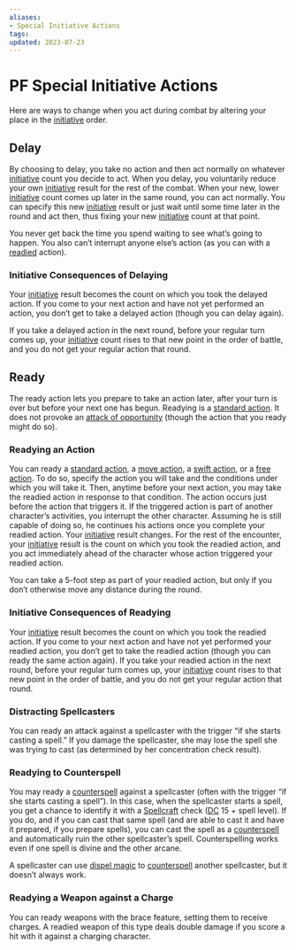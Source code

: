 ```yaml
---
aliases:
- Special Initiative Actions
tags:
updated: 2023-07-23
---
```

# PF Special Initiative Actions

Here are ways to change when you act during combat by altering your place in the [initiative](https://www.d20pfsrd.com/gamemastering/Combat/#TOC-Initiative) order.

## Delay

By choosing to delay, you take no action and then act normally on whatever [initiative](https://www.d20pfsrd.com/gamemastering/Combat/#TOC-Initiative) count you decide to act. When you delay, you voluntarily reduce your own [initiative](https://www.d20pfsrd.com/gamemastering/Combat/#TOC-Initiative) result for the rest of the combat. When your new, lower [initiative](https://www.d20pfsrd.com/gamemastering/Combat/#TOC-Initiative) count comes up later in the same round, you can act normally. You can specify this new [initiative](https://www.d20pfsrd.com/gamemastering/Combat/#TOC-Initiative) result or just wait until some time later in the round and act then, thus fixing your new [initiative](https://www.d20pfsrd.com/gamemastering/Combat/#TOC-Initiative) count at that point.

You never get back the time you spend waiting to see what’s going to happen. You also can’t interrupt anyone else’s action (as you can with a [readied](https://www.d20pfsrd.com/gamemastering/Combat/#TOC-Ready) action).

### Initiative Consequences of Delaying

Your [initiative](https://www.d20pfsrd.com/gamemastering/Combat/#TOC-Initiative) result becomes the count on which you took the delayed action. If you come to your next action and have not yet performed an action, you don’t get to take a delayed action (though you can delay again).

If you take a delayed action in the next round, before your regular turn comes up, your [initiative](https://www.d20pfsrd.com/gamemastering/Combat/#TOC-Initiative) count rises to that new point in the order of battle, and you do not get your regular action that round.

## Ready

The ready action lets you prepare to take an action later, after your turn is over but before your next one has begun. Readying is a [standard action](https://www.d20pfsrd.com/gamemastering/Combat/#TOC-Standard-Actions). It does not provoke an [attack of opportunity](https://www.d20pfsrd.com/gamemastering/Combat/#TOC-Attacks-of-Opportunity) (though the action that you ready might do so).

### Readying an Action

You can ready a [standard action](https://www.d20pfsrd.com/gamemastering/Combat/#TOC-Standard-Actions), a [move action](https://www.d20pfsrd.com/gamemastering/Combat/#TOC-Move-Actions), a [swift action](https://www.d20pfsrd.com/gamemastering/Combat/#TOC-Swift-Actions), or a [free action](https://www.d20pfsrd.com/gamemastering/Combat/#TOC-Free-Actions). To do so, specify the action you will take and the conditions under which you will take it. Then, anytime before your next action, you may take the readied action in response to that condition. The action occurs just before the action that triggers it. If the triggered action is part of another character’s activities, you interrupt the other character. Assuming he is still capable of doing so, he continues his actions once you complete your readied action. Your [initiative](https://www.d20pfsrd.com/gamemastering/Combat/#TOC-Initiative) result changes. For the rest of the encounter, your [initiative](https://www.d20pfsrd.com/gamemastering/Combat/#TOC-Initiative) result is the count on which you took the readied action, and you act immediately ahead of the character whose action triggered your readied action.

You can take a 5-foot step as part of your readied action, but only if you don’t otherwise move any distance during the round.

### Initiative Consequences of Readying

Your [initiative](https://www.d20pfsrd.com/gamemastering/Combat/#TOC-Initiative) result becomes the count on which you took the readied action. If you come to your next action and have not yet performed your readied action, you don’t get to take the readied action (though you can ready the same action again). If you take your readied action in the next round, before your regular turn comes up, your [initiative](https://www.d20pfsrd.com/gamemastering/Combat/#TOC-Initiative) count rises to that new point in the order of battle, and you do not get your regular action that round.

### Distracting Spellcasters

You can ready an attack against a spellcaster with the trigger “if she starts casting a spell.” If you damage the spellcaster, she may lose the spell she was trying to cast (as determined by her concentration check result).

### Readying to Counterspell

You may ready a [counterspell](https://www.d20pfsrd.com/magic#TOC-Counterspells) against a spellcaster (often with the trigger “if she starts casting a spell”). In this case, when the spellcaster starts a spell, you get a chance to identify it with a [Spellcraft](https://www.d20pfsrd.com/skills/spellcraft) check ([DC](https://www.d20pfsrd.com/basics-ability-scores/glossary#TOC-Difficulty-Class-DC-) 15 + spell level). If you do, and if you can cast that same spell (and are able to cast it and have it prepared, if you prepare spells), you can cast the spell as a [counterspell](https://www.d20pfsrd.com/magic#TOC-Counterspells) and automatically ruin the other spellcaster’s spell. Counterspelling works even if one spell is divine and the other arcane.

A spellcaster can use [dispel magic](https://www.d20pfsrd.com/magic/all-spells/d/dispel-magic) to [counterspell](https://www.d20pfsrd.com/magic#TOC-Counterspells) another spellcaster, but it doesn’t always work.

### Readying a Weapon against a Charge

You can ready weapons with the brace feature, setting them to receive charges. A readied weapon of this type deals double damage if you score a hit with it against a charging character.

